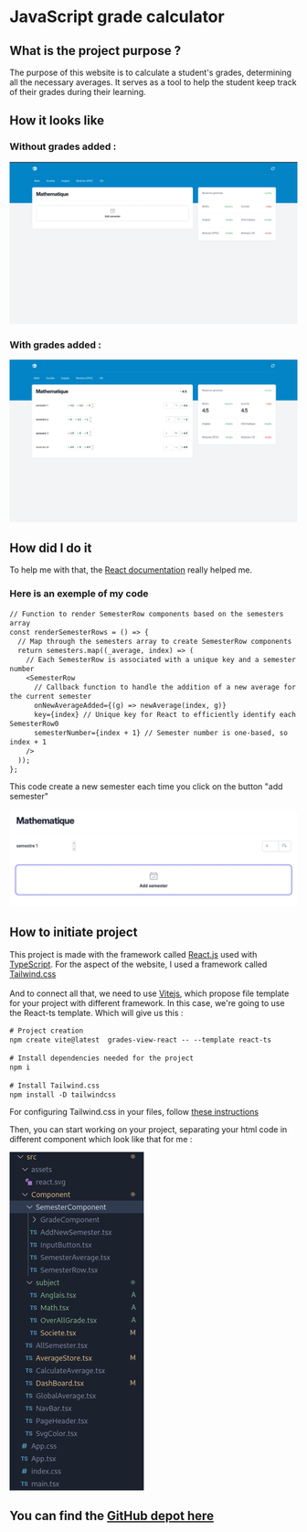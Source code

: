 # JavaScript grade calculator <Badge type="tip" text="JS"/>

## What is the project purpose ?

The purpose of this website is to calculate a student's grades, determining all the necessary averages.
It serves as a tool to help the student keep track of their grades during their learning.

## How it looks like

### Without grades added :

![grade calculator screenshot](../images/grade-calculator-image.png)

### With grades added :

![semester row with grades](../images/grade-calculator-exemple.png)

## How did I do it

To help me with that, the [React documentation](https://react.dev/learn) really helped me.

### Here is an exemple of my code

```tsx
// Function to render SemesterRow components based on the semesters array
const renderSemesterRows = () => {
  // Map through the semesters array to create SemesterRow components
  return semesters.map((_average, index) => (
    // Each SemesterRow is associated with a unique key and a semester number
    <SemesterRow
      // Callback function to handle the addition of a new average for the current semester
      onNewAverageAdded={(g) => newAverage(index, g)}
      key={index} // Unique key for React to efficiently identify each SemesterRow0
      semesterNumber={index + 1} // Semester number is one-based, so index + 1
    />
  ));
};
```

This code create a new semester each time you click on the button "add semester"

![show the add semester button](../images/addsemesterbutton.png)

## How to initiate project

This project is made with the framework called [React.js](https://react.dev) used with
[TypeScript](https://www.typescriptlang.org/docs/handbook/typescript-in-5-minutes.html). For the aspect of the website,
I used a framework called [Tailwind.css](https://tailwindcss.com/)
\
\
And to connect all that,
we need to use [Vitejs](https://vitejs.dev/guide/), which propose file template for your project with different framework.
In this case, we're going to use the React-ts template. Which will give us this :

```shell
# Project creation
npm create vite@latest  grades-view-react -- --template react-ts

# Install dependencies needed for the project
npm i

# Install Tailwind.css
npm install -D tailwindcss

```

For configuring Tailwind.css in your files, follow [these instructions](https://tailwindcss.com/docs/installation)

Then, you can start working on your project, separating your html code in different component which look like that for me :

![project file tree](../images/gradesviewreact-filetree.png)

## You can find the [GitHub depot here](https://github.com/Alex-zReeZ/grades-calculator-react)
